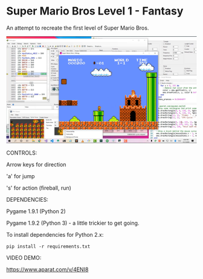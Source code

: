 Super Mario Bros Level 1 - Fantasy
=============

An attempt to recreate the first level of Super Mario Bros.

![screenshot](screenshot.png)

CONTROLS: 

Arrow keys for direction

'a' for jump

's' for action (fireball, run)


DEPENDENCIES:

Pygame 1.9.1 (Python 2)

Pygame 1.9.2 (Python 3) - a little trickier to get going.

To install dependencies for Python 2.x:

	pip install -r requirements.txt

VIDEO DEMO:

https://www.aparat.com/v/4ENI8
